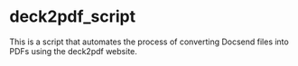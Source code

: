 # deck2pdf_script
This is a script that automates the process of converting Docsend files into PDFs using the deck2pdf website.
